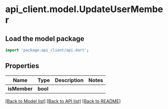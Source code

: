 # api_client.model.UpdateUserMember

## Load the model package
```dart
import 'package:api_client/api.dart';
```

## Properties
Name | Type | Description | Notes
------------ | ------------- | ------------- | -------------
**isMember** | **bool** |  | 

[[Back to Model list]](../README.md#documentation-for-models) [[Back to API list]](../README.md#documentation-for-api-endpoints) [[Back to README]](../README.md)


